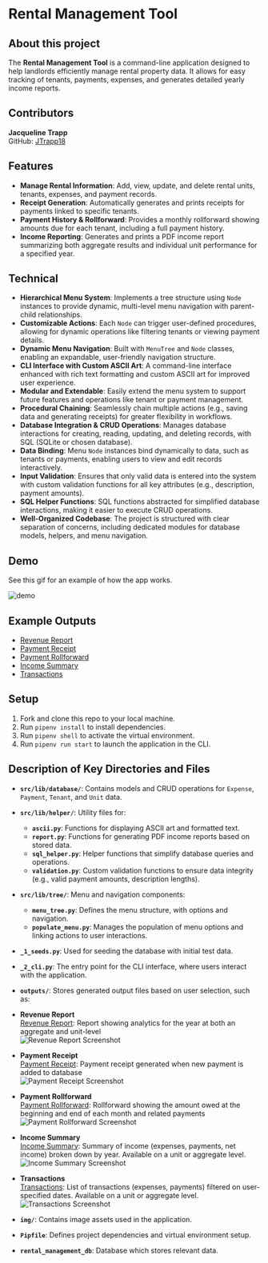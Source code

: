 # Rental Management Tool

## About this project

The **Rental Management Tool** is a command-line application designed to help landlords efficiently manage rental property data. It allows for easy tracking of tenants, payments, expenses, and generates detailed yearly income reports.

## Contributors

**Jacqueline Trapp**  
GitHub: [JTrapp18](https://github.com/jtrapp18)

## Features

- **Manage Rental Information**: Add, view, update, and delete rental units, tenants, expenses, and payment records.
- **Receipt Generation**: Automatically generates and prints receipts for payments linked to specific tenants.
- **Payment History & Rollforward**: Provides a monthly rollforward showing amounts due for each tenant, including a full payment history.
- **Income Reporting**: Generates and prints a PDF income report summarizing both aggregate results and individual unit performance for a specified year.

## Technical

- **Hierarchical Menu System**: Implements a tree structure using `Node` instances to provide dynamic, multi-level menu navigation with parent-child relationships.
- **Customizable Actions**: Each `Node` can trigger user-defined procedures, allowing for dynamic operations like filtering tenants or viewing payment details.
- **Dynamic Menu Navigation**: Built with `MenuTree` and `Node` classes, enabling an expandable, user-friendly navigation structure.
- **CLI Interface with Custom ASCII Art**: A command-line interface enhanced with rich text formatting and custom ASCII art for improved user experience.
- **Modular and Extendable**: Easily extend the menu system to support future features and operations like tenant or payment management.
- **Procedural Chaining**: Seamlessly chain multiple actions (e.g., saving data and generating receipts) for greater flexibility in workflows.
- **Database Integration & CRUD Operations**: Manages database interactions for creating, reading, updating, and deleting records, with SQL (SQLite or chosen database).
- **Data Binding**: Menu `Node` instances bind dynamically to data, such as tenants or payments, enabling users to view and edit records interactively.
- **Input Validation**: Ensures that only valid data is entered into the system with custom validation functions for all key attributes (e.g., description, payment amounts).
- **SQL Helper Functions**: SQL functions abstracted for simplified database interactions, making it easier to execute CRUD operations.
- **Well-Organized Codebase**: The project is structured with clear separation of concerns, including dedicated modules for database models, helpers, and menu navigation.

## Demo

See this gif for an example of how the app works.

![demo](https://github.com/jtrapp18/rental_management_tool/blob/main/img/rental_management_tool.gif?raw=true)

## Example Outputs
- [Revenue Report](outputs/examples/Revenue%20Report%20for%202019.pdf)
- [Payment Receipt](outputs/examples/RECEIPT_FOR_TAMARA_WHITE_2024-12-31.pdf)
- [Payment Rollforward](outputs/examples/PAYMENTS_AS_OF_2025-01-02_FOR_THOMAS_MCGRATH.csv)
- [Income Summary](https://raw.githubusercontent.com/jtrapp18/rental_management_tool/refs/heads/main/outputs/examples/INCOME_SUMMARY_AS_OF_2025-01-02_FOR_UNIT_3.csv)
- [Transactions](outputs/examples/TRANSACTIONS_AS_OF_2025-01-02_FOR_UNIT_3.csv)

## Setup

1. Fork and clone this repo to your local machine.
2. Run `pipenv install` to install dependencies.
3. Run `pipenv shell` to activate the virtual environment.
4. Run `pipenv run start` to launch the application in the CLI.

## Description of Key Directories and Files

- **`src/lib/database/`**: Contains models and CRUD operations for `Expense`, `Payment`, `Tenant`, and `Unit` data.
  
- **`src/lib/helper/`**: Utility files for:
  - **`ascii.py`**: Functions for displaying ASCII art and formatted text.
  - **`report.py`**: Functions for generating PDF income reports based on stored data.
  - **`sql_helper.py`**: Helper functions that simplify database queries and operations.
  - **`validation.py`**: Custom validation functions to ensure data integrity (e.g., valid payment amounts, description lengths).

- **`src/lib/tree/`**: Menu and navigation components:
  - **`menu_tree.py`**: Defines the menu structure, with options and navigation.
  - **`populate_menu.py`**: Manages the population of menu options and linking actions to user interactions.

- **`_1_seeds.py`**: Used for seeding the database with initial test data.
- **`_2_cli.py`**: The entry point for the CLI interface, where users interact with the application.
- **`outputs/`**: Stores generated output files based on user selection, such as:

- **Revenue Report**  
  [Revenue Report](outputs/examples/Revenue%20Report%20for%202019.pdf): Report showing analytics for the year at both an aggregate and unit-level  
  ![Revenue Report Screenshot](https://github.com/jtrapp18/rental_management_tool/blob/main/img/all_unit_analytics_example.png?raw=true)

- **Payment Receipt**  
  [Payment Receipt](outputs/examples/RECEIPT_FOR_TAMARA_WHITE_2024-12-31.pdf): Payment receipt generated when new payment is added to database  
  ![Payment Receipt Screenshot](https://github.com/jtrapp18/rental_management_tool/blob/main/img/receipt_example.png?raw=true)

- **Payment Rollforward**  
  [Payment Rollforward](outputs/examples/PAYMENTS_AS_OF_2025-01-02_FOR_THOMAS_MCGRATH.csv): Rollforward showing the amount owed at the beginning and end of each month and related payments  
  ![Payment Rollforward Screenshot](https://github.com/jtrapp18/rental_management_tool/blob/main/img/payment_rollforward_example.png?raw=true)

- **Income Summary**  
  [Income Summary](outputs/examples/INCOME_SUMMARY_AS_OF_2025-01-02_FOR_UNIT_3.csv): Summary of income (expenses, payments, net income) broken down by year. Available on a unit or aggregate level.  
  ![Income Summary Screenshot](https://github.com/jtrapp18/rental_management_tool/blob/main/img/summary_of_income_example.png?raw=true)

- **Transactions**  
  [Transactions](outputs/examples/TRANSACTIONS_AS_OF_2025-01-02_FOR_UNIT_3.csv): List of transactions (expenses, payments) filtered on user-specified dates. Available on a unit or aggregate level.  
  ![Transactions Screenshot](https://github.com/jtrapp18/rental_management_tool/blob/main/img/transactions_example.png?raw=true)

- **`img/`**: Contains image assets used in the application.
- **`Pipfile`**: Defines project dependencies and virtual environment setup.
- **`rental_management_db`**: Database which stores relevant data.
